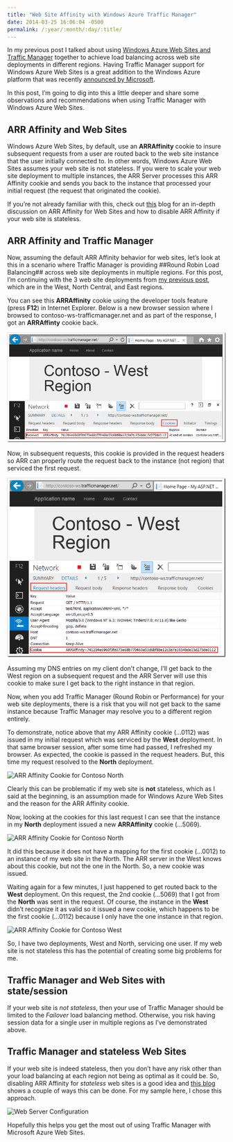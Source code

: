 ```yaml
---
title: "Web Site Affinity with Windows Azure Traffic Manager"
date: 2014-03-25 16:06:04 -0500
permalink: /:year/:month/:day/:title/
---
```


In my previous post I talked about using [Windows Azure Web Sites and Traffic Manager](http://rickrainey.com/2014/03/22/windows-azure-web-sites-and-traffic-manager/) together to achieve load balancing across web site deployments in different regions.  Having Traffic Manager support for Windows Azure Web Sites is a great addition to the Windows Azure platform that was recently [announced by Microsoft](http://blogs.msdn.com/b/windowsazure/archive/2014/03/13/announcing-general-availability-of-oracle-software-on-windows-azure-and-updates-to-windows-azure-traffic-manager.aspx).

In this post, I’m going to dig into this a little deeper and share some observations and recommendations when using Traffic Manager with Windows Azure Web Sites.

## ARR Affinity and Web Sites ##

Windows Azure Web Sites, by default, use an **ARRAffinity** cookie to insure subsequent requests from a user are routed back to the web site instance that the user initially connected to.  In other words, Windows Azure Web Sites assumes your web site is not stateless.  If you were to scale your web site deployment to multiple instances, the ARR Server processes this ARR Affinity cookie and sends you back to the instance that processed your initial request (the request that originated the cookie).

If you’re not already familiar with this, check out [this](http://blogs.msdn.com/b/windowsazure/archive/2013/11/18/disabling-arr-s-instance-affinity-in-windows-azure-web-sites.aspx) blog for an in-depth discussion on ARR Affinity for Web Sites and how to disable ARR Affinity if your web site is stateless.

## ARR Affinity and Traffic Manager ##

Now, assuming the default ARR Affinity behavior for web sites, let’s look at this in a scenario where Traffic Manager is providing ##Round Robin Load Balancing## across web site deployments in multiple regions.  For this post, I’m continuing with the 3 web site deployments from [my previous post](http://rickrainey.com/2014/03/22/windows-azure-web-sites-and-traffic-manager/), which are in the West, North Central, and East regions.

You can see this **ARRAffinity** cookie using the developer tools feature (press **F12**) in Internet Explorer.  Below is a new browser session where I browsed to contoso-ws-trafficmanager.net and as part of the response, I got an **ARRAffinty** cookie back.

![ARR Affinity Cookie for Contoso West](/assets/img/azure-website-affinity-01.png)

Now, in subsequent requests, this cookie is provided in the request headers so ARR can properly route the request back to the instance (not region) that serviced the first request.

![ARR Affinity Cookie for Contoso West](/assets/img/azure-website-affinity-02.png)

Assuming my DNS entries on my client don’t change, I’ll get back to the West region on a subsequent request and the ARR Server will use this cookie to make sure I get back to the right instance in that region.

Now, when you add Traffic Manager (Round Robin or Performance) for your web site deployments, there is a risk that you will not get back to the same instance because Traffic Manager may resolve you to a different region entirely.

To demonstrate, notice above that my ARR Affinity cookie (…0112) was issued in my initial request which was serviced by the **West** deployment.  In that same browser session, after some time had passed, I refreshed my browser.  As expected, the cookie is passed in the request headers.  But, this time my request resolved to the **North** deployment.

![ARR Affinity Cookie for Contoso North](../../../../assets/img/azure-website-affinity-03.png)

Clearly this can be problematic if my web site is **not** stateless, which as I said at the beginning, is an assumption made for Windows Azure Web Sites and the reason for the ARR Affinity cookie.

Now, looking at the cookies for this last request I can see that the instance in my **North** deployment issued a new **ARRAffinity** cookie (…5069).

![ARR Affinity Cookie for Contoso North](../../../../assets/img/azure-website-affinity-04.png)

It did this because it does not have a mapping for the first cookie (…0012) to an instance of my web site in the North.  The ARR server in the West knows about this cookie, but not the one in the North.  So, a new cookie was issued.

Waiting again for a few minutes, I just happened to get routed back to the **West** deployment.  On this request, the 2nd cookie (…5069) that I got from the **North** was sent in the request.  Of course, the instance in the **West** didn’t recognize it as valid so it issued a new cookie, which happens to be the first cookie (…0112) because I only have the one instance in that region.

![ARR Affinity Cookie for Contoso West](../../../../assets/img/azure-website-affinity-05.png)

So, I have two deployments, West and North, servicing one user.  If my web site is not stateless this has the potential of creating some big problems for me.

## Traffic Manager and Web Sites with state/session ##

If your web site is *not stateless*, then your use of Traffic Manager should be limited to the *Failover* load balancing method.  Otherwise, you risk having session data for a single user in multiple regions as I’ve demonstrated above.

## Traffic Manager and stateless Web Sites ##

If your web site is indeed stateless, then you don’t have any risk other than your load balancing at each region not being as optimal as it could be.  So, disabling ARR Affinity for *stateless* web sites is a good idea and [this blog](http://blogs.msdn.com/b/windowsazure/archive/2013/11/18/disabling-arr-s-instance-affinity-in-windows-azure-web-sites.aspx) shows a couple of ways this can be done.  For my sample here, I chose this approach.

![Web Server Configuration](../../../../assets/img/azure-website-affinity-06.png)

Hopefully this helps you get the most out of using Traffic Manager with Microsoft Azure Web Sites.

